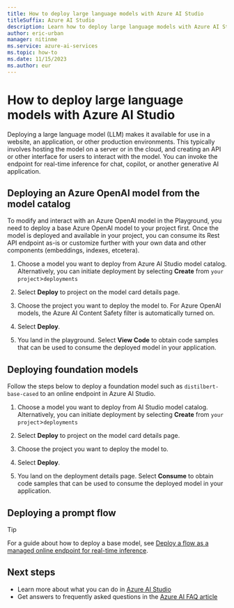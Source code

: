 ```yaml
---
title: How to deploy large language models with Azure AI Studio 
titleSuffix: Azure AI Studio
description: Learn how to deploy large language models with Azure AI Studio.
author: eric-urban
manager: nitinme
ms.service: azure-ai-services
ms.topic: how-to
ms.date: 11/15/2023
ms.author: eur
---
```


# How to deploy large language models with Azure AI Studio 

Deploying a large language model (LLM) makes it available for use in a website, an application, or other production environments. This typically involves hosting the model on a server or in the cloud, and creating an API or other interface for users to interact with the model. You can invoke the endpoint for real-time inference for chat, copilot, or another generative AI application.


## Deploying an Azure OpenAI model from the model catalog

To modify and interact with an Azure OpenAI model in the Playground, you need to deploy a base Azure OpenAI model to your project first. Once the model is deployed and available in your project, you can consume its Rest API endpoint as-is or customize further with your own data and other components (embeddings, indexes, etcetera).  

 
1. Choose a model you want to deploy from Azure AI Studio model catalog. Alternatively, you can initiate deployment by selecting **Create** from `your project`>`deployments` 

2. Select **Deploy** to project on the model card details page. 

3. Choose the project you want to deploy the model to. For Azure OpenAI models, the Azure AI Content Safety filter is automatically turned on.   

4. Select **Deploy**.

5. You land in the playground. Select **View Code** to obtain code samples that can be used to consume the deployed model in your application. 


## Deploying foundation models

Follow the steps below to deploy a foundation model such as `distilbert-base-cased` to an online endpoint in Azure AI Studio.

1. Choose a model you want to deploy from AI Studio model catalog. Alternatively, you can initiate deployment by selecting **Create** from `your project`>`deployments` 

2. Select **Deploy** to project on the model card details page. 

3. Choose the project you want to deploy the model to. 

4. Select **Deploy**. 

5. You land on the deployment details page. Select **Consume** to obtain code samples that can be used to consume the deployed model in your application. 

## Deploying a prompt flow

> [!TIP]
> For a guide about how to deploy a base model, see [Deploy a flow as a managed online endpoint for real-time inference](flow-deploy.md).

## Next steps

- Learn more about what you can do in [Azure AI Studio](../what-is-ai-studio.md)
- Get answers to frequently asked questions in the [Azure AI FAQ article](../faq.yml)